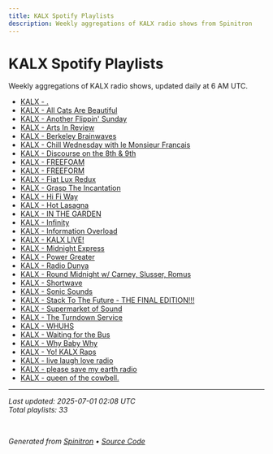 ```yaml
---
title: KALX Spotify Playlists
description: Weekly aggregations of KALX radio shows from Spinitron
---
```


# KALX Spotify Playlists

Weekly aggregations of KALX radio shows, updated daily at 6 AM UTC.

- [KALX - .](https://open.spotify.com/playlist/79IXKYtNaTDuTfWNq4JGRv)
- [KALX - All Cats Are Beautiful](https://open.spotify.com/playlist/5JudR7lO9Ylj413TMlDt5e)
- [KALX - Another Flippin' Sunday](https://open.spotify.com/playlist/3L5eL1oeftdfIisQH4PLHS)
- [KALX - Arts In Review](https://open.spotify.com/playlist/0JY7z9EAodVQHsp7LfCarI)
- [KALX - Berkeley Brainwaves](https://open.spotify.com/playlist/60g4H1voFzDAtRXClbtPkS)
- [KALX - Chill Wednesday with le Monsieur Francais](https://open.spotify.com/playlist/5QcUHag9ZUjfMQi8qh2iBx)
- [KALX - Discourse on the 8th & 9th](https://open.spotify.com/playlist/2bHAdejkJey6wrPcEBf1Yg)
- [KALX - FREEFOAM](https://open.spotify.com/playlist/5pFYRs0wUkTlmzL2l19ap3)
- [KALX - FREEFORM](https://open.spotify.com/playlist/16T1YmORwIamzbaF7LY50C)
- [KALX - Fiat Lux Redux](https://open.spotify.com/playlist/48rFa6JCD3gUUtPWj3paUu)
- [KALX - Grasp The Incantation](https://open.spotify.com/playlist/6mcF1edfVVu1mFh4jRTSEZ)
- [KALX - Hi Fi Way](https://open.spotify.com/playlist/1vzetwxtvazukbkJem2MyO)
- [KALX - Hot Lasagna](https://open.spotify.com/playlist/6P3wXPM8bwEaSozC5Xu52K)
- [KALX - IN THE GARDEN](https://open.spotify.com/playlist/4mSIcJncXI40CpDwbGD8Of)
- [KALX - Infinity](https://open.spotify.com/playlist/1gQhtXQTKy2NoSl7AKIsqF)
- [KALX - Information Overload](https://open.spotify.com/playlist/22HdpDQhxCyS1UPkKrGV6O)
- [KALX - KALX LIVE!](https://open.spotify.com/playlist/4ZHZmhQgO7CKRqPbOPHphF)
- [KALX - Midnight Express](https://open.spotify.com/playlist/2ZC5OhMRlTulvgQwQg1O4x)
- [KALX - Power Greater](https://open.spotify.com/playlist/6BnE9xFTcK7RBWXPnXgXpD)
- [KALX - Radio Dunya](https://open.spotify.com/playlist/2i3oLrpQEafLGq88V653y1)
- [KALX - Round Midnight w/ Carney, Slusser, Romus](https://open.spotify.com/playlist/2kNxmJvqzxjx8AyBq77y42)
- [KALX - Shortwave](https://open.spotify.com/playlist/0T5LZZWu98u8tdF381lIih)
- [KALX - Sonic Sounds](https://open.spotify.com/playlist/6L9A7xZGfs8zS0nPxBIQtL)
- [KALX - Stack To The Future - THE FINAL EDITION!!!](https://open.spotify.com/playlist/3GOKTHIFZZRYaxjwFM3Zqf)
- [KALX - Supermarket of Sound](https://open.spotify.com/playlist/5M9xw72amw3g2FYk2O1hlz)
- [KALX - The Turndown Service](https://open.spotify.com/playlist/1X5TARGGk6HtnMH7PH0S5Q)
- [KALX - WHUHS](https://open.spotify.com/playlist/77CMkkLZt9BLawaME7lOl9)
- [KALX - Waiting for the Bus](https://open.spotify.com/playlist/6ZSLI5kFF4txb5jj2dQE8g)
- [KALX - Why Baby Why](https://open.spotify.com/playlist/1TybmoMyd4oEkmdDQFiTi0)
- [KALX - Yo! KALX Raps](https://open.spotify.com/playlist/0thQHacX0eWTbbLcuXBYvg)
- [KALX - live laugh love radio](https://open.spotify.com/playlist/0nqVXr4XE1TwcH8Vn8hcbb)
- [KALX - please save my earth radio](https://open.spotify.com/playlist/5Ba3bQgoyLCulzh9w4hwBW)
- [KALX - queen of the cowbell.](https://open.spotify.com/playlist/4yADNW78a5gNOxLoBZxnzx)

---

*Last updated: 2025-07-01 02:08 UTC*  
*Total playlists: 33*

<br>

*Generated from [Spinitron](https://spinitron.com/KALX) • [Source Code](https://github.com/dustmason/spinitron.rs)*